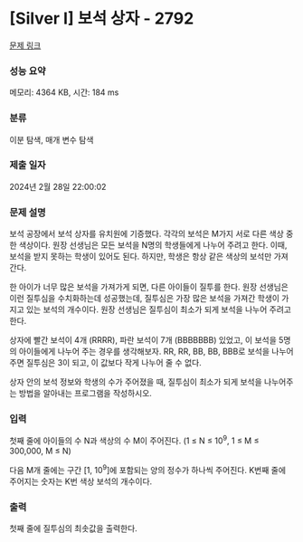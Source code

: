 # [Silver I] 보석 상자 - 2792 

[문제 링크](https://www.acmicpc.net/problem/2792) 

### 성능 요약

메모리: 4364 KB, 시간: 184 ms

### 분류

이분 탐색, 매개 변수 탐색

### 제출 일자

2024년 2월 28일 22:00:02

### 문제 설명

<p>보석 공장에서 보석 상자를 유치원에 기증했다. 각각의 보석은 M가지 서로 다른 색상 중 한 색상이다. 원장 선생님은 모든 보석을 N명의 학생들에게 나누어 주려고 한다. 이때, 보석을 받지 못하는 학생이 있어도 된다. 하지만, 학생은 항상 같은 색상의 보석만 가져간다.</p>

<p>한 아이가 너무 많은 보석을 가져가게 되면, 다른 아이들이 질투를 한다. 원장 선생님은 이런 질투심을 수치화하는데 성공했는데, 질투심은 가장 많은 보석을 가져간 학생이 가지고 있는 보석의 개수이다. 원장 선생님은 질투심이 최소가 되게 보석을 나누어 주려고 한다.</p>

<p>상자에 빨간 보석이 4개 (RRRR), 파란 보석이 7개 (BBBBBBB) 있었고, 이 보석을 5명의 아이들에게 나누어 주는 경우를 생각해보자. RR, RR, BB, BB, BBB로 보석을 나누어주면 질투심은 3이 되고, 이 값보다 작게 나누어 줄 수 없다.</p>

<p>상자 안의 보석 정보와 학생의 수가 주어졌을 때, 질투심이 최소가 되게 보석을 나누어주는 방법을 알아내는 프로그램을 작성하시오.</p>

### 입력 

 <p>첫째 줄에 아이들의 수 N과 색상의 수 M이 주어진다. (1 ≤ N ≤ 10<sup>9</sup>, 1 ≤ M ≤ 300,000, M ≤ N)</p>

<p>다음 M개 줄에는 구간 [1, 10<sup>9</sup>]에 포함되는 양의 정수가 하나씩 주어진다. K번째 줄에 주어지는 숫자는 K번 색상 보석의 개수이다.</p>

### 출력 

 <p>첫째 줄에 질투심의 최솟값을 출력한다.</p>

